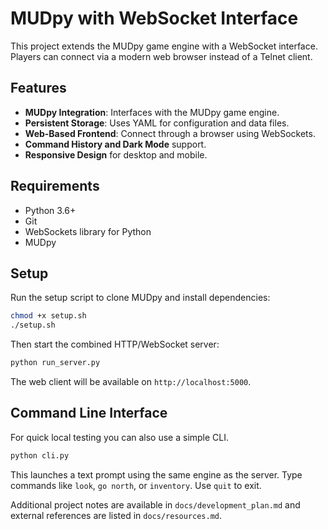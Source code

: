 # MUDpy with WebSocket Interface

This project extends the MUDpy game engine with a WebSocket interface. Players can connect via a modern web browser instead of a Telnet client.

## Features

- **MUDpy Integration**: Interfaces with the MUDpy game engine.
- **Persistent Storage**: Uses YAML for configuration and data files.
- **Web-Based Frontend**: Connect through a browser using WebSockets.
- **Command History and Dark Mode** support.
- **Responsive Design** for desktop and mobile.

## Requirements

- Python 3.6+
- Git
- WebSockets library for Python
- MUDpy

## Setup

Run the setup script to clone MUDpy and install dependencies:

```bash
chmod +x setup.sh
./setup.sh
```

Then start the combined HTTP/WebSocket server:

```bash
python run_server.py
```

The web client will be available on `http://localhost:5000`.

## Command Line Interface

For quick local testing you can also use a simple CLI.

```bash
python cli.py
```

This launches a text prompt using the same engine as the server. Type commands
like `look`, `go north`, or `inventory`. Use `quit` to exit.

Additional project notes are available in `docs/development_plan.md` and
external references are listed in `docs/resources.md`.
